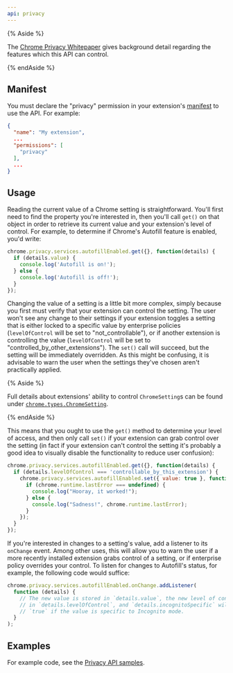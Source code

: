 ```yaml
---
api: privacy
---
```


{% Aside %}

The [Chrome Privacy Whitepaper][1] gives background detail regarding the features which this API can
control.

{% endAside %}

## Manifest

You must declare the "privacy" permission in your extension's [manifest][2] to use the API. For
example:

```json
{
  "name": "My extension",
  ...
  "permissions": [
    "privacy"
  ],
  ...
}
```

## Usage

Reading the current value of a Chrome setting is straightforward. You'll first need to find the
property you're interested in, then you'll call `get()` on that object in order to retrieve its
current value and your extension's level of control. For example, to determine if Chrome's Autofill
feature is enabled, you'd write:

```js
chrome.privacy.services.autofillEnabled.get({}, function(details) {
  if (details.value) {
    console.log('Autofill is on!');
  } else {
    console.log('Autofill is off!');
  }
});
```

Changing the value of a setting is a little bit more complex, simply because you first must verify
that your extension can control the setting. The user won't see any change to their settings if your
extension toggles a setting that is either locked to a specific value by enterprise policies
(`levelOfControl` will be set to "not_controllable"), or if another extension is controlling the
value (`levelOfControl` will be set to "controlled_by_other_extensions"). The `set()` call will
succeed, but the setting will be immediately overridden. As this might be confusing, it is advisable
to warn the user when the settings they've chosen aren't practically applied.

{% Aside %}

Full details about extensions' ability to control `ChromeSetting`s can be found under
[`chrome.types.ChromeSetting`][3].

{% endAside %}

This means that you ought to use the `get()` method to determine your level of access, and then only
call `set()` if your extension can grab control over the setting (in fact if your extension can't
control the setting it's probably a good idea to visually disable the functionality to reduce user
confusion):

```js
chrome.privacy.services.autofillEnabled.get({}, function(details) {
  if (details.levelOfControl === 'controllable_by_this_extension') {
    chrome.privacy.services.autofillEnabled.set({ value: true }, function() {
      if (chrome.runtime.lastError === undefined) {
        console.log("Hooray, it worked!");
      } else {
        console.log("Sadness!", chrome.runtime.lastError);
      }
    });
  }
});
```

If you're interested in changes to a setting's value, add a listener to its `onChange` event. Among
other uses, this will allow you to warn the user if a more recently installed extension grabs
control of a setting, or if enterprise policy overrides your control. To listen for changes to
Autofill's status, for example, the following code would suffice:

```js
chrome.privacy.services.autofillEnabled.onChange.addListener(
  function (details) {
    // The new value is stored in `details.value`, the new level of control
    // in `details.levelOfControl`, and `details.incognitoSpecific` will be
    // `true` if the value is specific to Incognito mode.
  }
);
```

## Examples

For example code, see the [Privacy API samples][4].

[1]: https://www.google.com/intl/en/landing/chrome/google-chrome-privacy-whitepaper.pdf
[2]: /docs/extensions/mv2/tabs
[3]: /docs/extensions/types#ChromeSetting
[4]: /docs/extensions/mv2/samples#search:privacy
